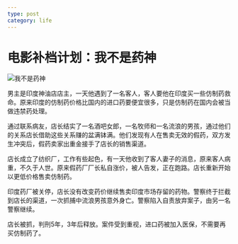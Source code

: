 ```yaml
---
type: post
category: life
---
```

# 电影补档计划：我不是药神

![我不是药神](https://img9.doubanio.com/view/photo/l/public/p2561305376.webp)

男主是印度神油店店主，一天他遇到了一名客人，客人要他在印度买一些仿制药救命。原来印度的仿制药价格比国内的进口药要便宜很多，只是仿制药在国内会被当做违禁药处理。

通过联系病友，店长结实了一名酒吧女郎，一名牧师和一名流浪的男孩，通过他们的关系店长借助这些关系赚的盆满钵满。他们发现有人在售卖无效的假药，双方发生冲突后，假药卖家出重金接手了店长的销售渠道。

店长成立了纺织厂，工作有些起色，有一天他收到了客人妻子的消息，原来客人病重，不久于人世。原来假药厂厂长私自涨价，被人告发，正在跑路。店长重新开始以更低价格售卖仿制药。

印度药厂被关停，店长没有改变药价继续售卖印度市场存留的药物。警察终于拦截到店长的渠道，一次抓捕中流浪男孩意外身亡。警察陷入自责放弃案子，由另一名警察继续。

店长被抓，判刑5年，3年后释放。案件受到重视，进口药被加入医保，不需要再买仿制药了。